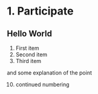 # 1. Participate
## Hello World

1. First item
1. Second item
9. Third item

and some explanation of the point

10. continued numbering
